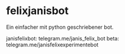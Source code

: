 # felixjanisbot

Ein einfacher mit python geschriebener bot.

janisfelixbot: telegram.me/janis_felix_bot
beta: telegram.me/janisfelixexperimentebot
